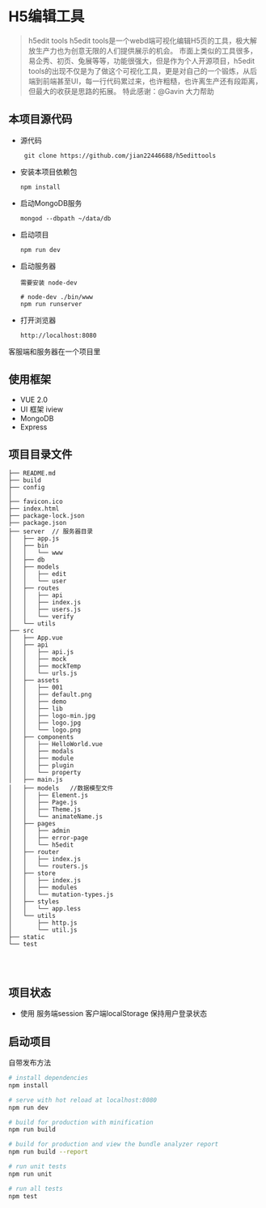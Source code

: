 # H5编辑工具

> h5edit tools
> h5edit tools是一个webd端可视化编辑H5页的工具，极大解放生产力也为创意无限的人们提供展示的机会。
市面上类似的工具很多，易企秀、初页、兔展等等，功能很强大，但是作为个人开源项目，h5edit tools的出现不仅是为了做这个可视化工具，更是对自己的一个锻炼，从后端到前端甚至UI，每一行代码累过来，也许粗糙，也许离生产还有段距离，但最大的收获是思路的拓展。
特此感谢：@Gavin 大力帮助
    
## 本项目源代码
* 源代码

        
    ```
     git clone https://github.com/jian22446688/h5edittools
    ```
* 安装本项目依赖包

    ```
    npm install
    ```
* 启动MongoDB服务

    ```
    mongod --dbpath ~/data/db
    ```
* 启动项目
    
    ```
    npm run dev
    ```
* 启动服务器
    
    ```
    需要安装 node-dev 
    
    # node-dev ./bin/www
    npm run runserver  
    ```

* 打开浏览器
    
    ```
    http://localhost:8080
    ```
客服端和服务器在一个项目里

## 使用框架

* VUE 2.0
* UI 框架 iview
* MongoDB
* Express
    
    
## 项目目录文件

```
├── README.md
├── build
├── config
│ 
├── favicon.ico
├── index.html
├── package-lock.json
├── package.json
├── server  // 服务器目录
│   ├── app.js
│   ├── bin
│   │   └── www
│   ├── db
│   ├── models
│   │   ├── edit
│   │   └── user
│   ├── routes
│   │   ├── api
│   │   ├── index.js
│   │   ├── users.js
│   │   └── verify
│   └── utils
├── src
│   ├── App.vue
│   ├── api
│   │   ├── api.js
│   │   ├── mock
│   │   ├── mockTemp
│   │   └── urls.js
│   ├── assets
│   │   ├── 001
│   │   ├── default.png
│   │   ├── demo
│   │   ├── lib
│   │   ├── logo-min.jpg
│   │   ├── logo.jpg
│   │   └── logo.png
│   ├── components
│   │   ├── HelloWorld.vue
│   │   ├── modals
│   │   ├── module
│   │   ├── plugin
│   │   └── property
│   ├── main.js
│   ├── models   //数据模型文件
│   │   ├── Element.js
│   │   ├── Page.js
│   │   ├── Theme.js
│   │   └── animateName.js
│   ├── pages
│   │   ├── admin
│   │   ├── error-page
│   │   └── h5edit
│   ├── router
│   │   ├── index.js
│   │   └── routers.js
│   ├── store
│   │   ├── index.js
│   │   ├── modules
│   │   └── mutation-types.js
│   ├── styles
│   │   └── app.less
│   └── utils
│       ├── http.js
│       └── util.js
├── static
└── test
    
    
    
```


## 项目状态

*  使用 服务端session 客户端localStorage 保持用户登录状态







## 启动项目 
自带发布方法

``` bash
# install dependencies
npm install

# serve with hot reload at localhost:8080
npm run dev

# build for production with minification
npm run build

# build for production and view the bundle analyzer report
npm run build --report

# run unit tests
npm run unit

# run all tests
npm test
```




